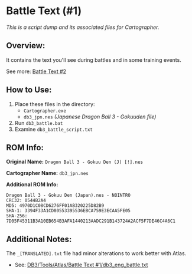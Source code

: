 # Battle Text (#1)

*This is a script dump and its associated files for Cartographer.*


## Overview:

It contains the text you'll see during battles and in some training events.

See more: [Battle Text #2](../Battle%20Text%20%232)


## How to Use:

1. Place these files in the directory:
    - `Cartographer.exe`
    - `db3_jpn.nes` *(Japanese Dragon Ball 3 - Gokuuden file)*
2. Run `db3_battle.bat`
3. Examine `db3_battle_script.txt`


## ROM Info:

**Original Name:** `Dragon Ball 3 - Gokuu Den (J) [!].nes`

**Cartographer Name:** `db3_jpn.nes`

**Additional ROM Info:**

```
Dragon Ball 3 - Gokuu Den (Japan).nes - NOINTRO
CRC32: 0544B2A4
MD5: 4970D1C08CD6276FF01AB320225D82B9
SHA-1: 3394F33A1CD80553395536EBCA759E3ECAA5FE05
SHA-256: 7D05F45311B3A10EB654B3AFA1440213AADC291B143724A2ACF5F7DE46C4A6C1
```


## Additional Notes:

The `_[TRANSLATED].txt` file had minor alterations to work better with Atlas.

 - See: [DB3/Tools/Atlas/Battle Text #1/db3_eng_battle.txt](../Atlas/Battle%20Text%20%231/db3_eng_battle.txt)
